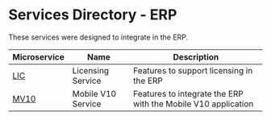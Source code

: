 # Services Directory - ERP

These services were designed to integrate in the ERP.

| Microservice | Name | Description |
| - | - | - |
| [LIC](./lic.md) | Licensing Service | Features to support licensing in the ERP |
| [MV10](./mv10.md) | Mobile V10 Service | Features to integrate the ERP with the Mobile V10 application |
